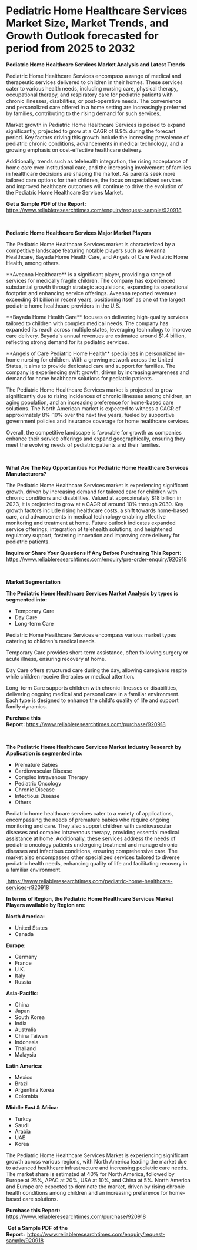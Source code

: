 <p><h1>Pediatric Home Healthcare Services Market Size, Market Trends, and Growth Outlook forecasted for period from 2025 to 2032</h1></p><p><strong>Pediatric Home Healthcare Services Market Analysis and Latest Trends</strong></p>
<p><p>Pediatric Home Healthcare Services encompass a range of medical and therapeutic services delivered to children in their homes. These services cater to various health needs, including nursing care, physical therapy, occupational therapy, and respiratory care for pediatric patients with chronic illnesses, disabilities, or post-operative needs. The convenience and personalized care offered in a home setting are increasingly preferred by families, contributing to the rising demand for such services.</p><p>Market growth in Pediatric Home Healthcare Services is poised to expand significantly, projected to grow at a CAGR of 8.9% during the forecast period. Key factors driving this growth include the increasing prevalence of pediatric chronic conditions, advancements in medical technology, and a growing emphasis on cost-effective healthcare delivery. </p><p>Additionally, trends such as telehealth integration, the rising acceptance of home care over institutional care, and the increasing involvement of families in healthcare decisions are shaping the market. As parents seek more tailored care options for their children, the focus on specialized services and improved healthcare outcomes will continue to drive the evolution of the Pediatric Home Healthcare Services Market.</p></p>
<p><strong>Get a Sample PDF of the Report:&nbsp;</strong> <a href="https://www.reliableresearchtimes.com/enquiry/request-sample/920918?utm_campaign=3349&utm_medium=2&utm_source=Github&utm_content=ia&utm_term=18042025&utm_id=pediatric-home-healthcare-services">https://www.reliableresearchtimes.com/enquiry/request-sample/920918</a></p>
<p>&nbsp;</p>
<p><strong>Pediatric Home Healthcare Services Major Market Players</strong></p>
<p><p>The Pediatric Home Healthcare Services market is characterized by a competitive landscape featuring notable players such as Aveanna Healthcare, Bayada Home Health Care, and Angels of Care Pediatric Home Health, among others.</p><p>**Aveanna Healthcare** is a significant player, providing a range of services for medically fragile children. The company has experienced substantial growth through strategic acquisitions, expanding its operational footprint and enhancing service offerings. Aveanna reported revenues exceeding $1 billion in recent years, positioning itself as one of the largest pediatric home healthcare providers in the U.S.</p><p>**Bayada Home Health Care** focuses on delivering high-quality services tailored to children with complex medical needs. The company has expanded its reach across multiple states, leveraging technology to improve care delivery. Bayada's annual revenues are estimated around $1.4 billion, reflecting strong demand for its pediatric services.</p><p>**Angels of Care Pediatric Home Health** specializes in personalized in-home nursing for children. With a growing network across the United States, it aims to provide dedicated care and support for families. The company is experiencing swift growth, driven by increasing awareness and demand for home healthcare solutions for pediatric patients.</p><p>The Pediatric Home Healthcare Services market is projected to grow significantly due to rising incidences of chronic illnesses among children, an aging population, and an increasing preference for home-based care solutions. The North American market is expected to witness a CAGR of approximately 8%-10% over the next five years, fueled by supportive government policies and insurance coverage for home healthcare services.</p><p>Overall, the competitive landscape is favorable for growth as companies enhance their service offerings and expand geographically, ensuring they meet the evolving needs of pediatric patients and their families.</p></p>
<p>&nbsp;</p>
<p><strong>What Are The Key Opportunities For Pediatric Home Healthcare Services Manufacturers?</strong></p>
<p><p>The Pediatric Home Healthcare Services market is experiencing significant growth, driven by increasing demand for tailored care for children with chronic conditions and disabilities. Valued at approximately $18 billion in 2023, it is projected to grow at a CAGR of around 10% through 2030. Key growth factors include rising healthcare costs, a shift towards home-based care, and advancements in medical technology enabling effective monitoring and treatment at home. Future outlook indicates expanded service offerings, integration of telehealth solutions, and heightened regulatory support, fostering innovation and improving care delivery for pediatric patients.</p></p>
<p><strong>Inquire or Share Your Questions If Any Before Purchasing This Report:</strong> <a href="https://www.reliableresearchtimes.com/enquiry/pre-order-enquiry/920918?utm_campaign=3349&utm_medium=2&utm_source=Github&utm_content=ia&utm_term=18042025&utm_id=pediatric-home-healthcare-services">https://www.reliableresearchtimes.com/enquiry/pre-order-enquiry/920918</a></p>
<p>&nbsp;</p>
<p><strong>Market Segmentation</strong></p>
<p><strong>The Pediatric Home Healthcare Services Market Analysis by types is segmented into:</strong></p>
<p><ul><li>Temporary Care</li><li>Day Care</li><li>Long-term Care</li></ul></p>
<p><p>Pediatric Home Healthcare Services encompass various market types catering to children's medical needs. </p><p>Temporary Care provides short-term assistance, often following surgery or acute illness, ensuring recovery at home. </p><p>Day Care offers structured care during the day, allowing caregivers respite while children receive therapies or medical attention. </p><p>Long-term Care supports children with chronic illnesses or disabilities, delivering ongoing medical and personal care in a familiar environment. Each type is designed to enhance the child's quality of life and support family dynamics.</p></p>
<p><strong>Purchase this Report:&nbsp;</strong><a href="https://www.reliableresearchtimes.com/purchase/920918?utm_campaign=3349&utm_medium=2&utm_source=Github&utm_content=ia&utm_term=18042025&utm_id=pediatric-home-healthcare-services">https://www.reliableresearchtimes.com/purchase/920918</a></p>
<p>&nbsp;</p>
<p><strong>The Pediatric Home Healthcare Services Market Industry Research by Application is segmented into:</strong></p>
<p><ul><li>Premature Babies</li><li>Cardiovascular Disease</li><li>Complex Intravenous Therapy</li><li>Pediatric Oncology</li><li>Chronic Disease</li><li>Infectious Disease</li><li>Others</li></ul></p>
<p><p>Pediatric home healthcare services cater to a variety of applications, encompassing the needs of premature babies who require ongoing monitoring and care. They also support children with cardiovascular diseases and complex intravenous therapy, providing essential medical assistance at home. Additionally, these services address the needs of pediatric oncology patients undergoing treatment and manage chronic diseases and infectious conditions, ensuring comprehensive care. The market also encompasses other specialized services tailored to diverse pediatric health needs, enhancing quality of life and facilitating recovery in a familiar environment.</p></p>
<p><a href="https://www.reliableresearchtimes.com/pediatric-home-healthcare-services-r920918?utm_campaign=3349&utm_medium=2&utm_source=Github&utm_content=ia&utm_term=18042025&utm_id=pediatric-home-healthcare-services">&nbsp;https://www.reliableresearchtimes.com/pediatric-home-healthcare-services-r920918</a></p>
<p><strong>In terms of Region, the Pediatric Home Healthcare Services Market Players available by Region are:</strong></p>
<p>
    <p> <strong> North America: </strong>
        <ul>
            <li>United States</li>
            <li>Canada</li>
        </ul>
        </p> 
    <p> <strong> Europe: </strong>
        <ul>
            <li>Germany</li>
            <li>France</li>
            <li>U.K.</li>
            <li>Italy</li>
            <li>Russia</li>
        </ul>
        </p> 
    <p> <strong> Asia-Pacific: </strong>
        <ul>
            <li>China</li>
            <li>Japan</li>
            <li>South Korea</li>
            <li>India</li>
            <li>Australia</li>
            <li>China Taiwan</li>
            <li>Indonesia</li>
            <li>Thailand</li>
            <li>Malaysia</li>
        </ul>
        </p> 
    <p> <strong> Latin America: </strong>
        <ul>
            <li>Mexico</li>
            <li>Brazil</li>
            <li>Argentina Korea</li>
            <li>Colombia</li>
        </ul>
        </p> 
    <p> <strong> Middle East & Africa: </strong>
        <ul>
            <li>Turkey</li>
            <li>Saudi</li>
            <li>Arabia</li>
            <li>UAE</li>
            <li>Korea</li>
        </ul>
    </p>
    </p>
<p><p>The Pediatric Home Healthcare Services Market is experiencing significant growth across various regions, with North America leading the market due to advanced healthcare infrastructure and increasing pediatric care needs. The market share is estimated at 40% for North America, followed by Europe at 25%, APAC at 20%, USA at 10%, and China at 5%. North America and Europe are expected to dominate the market, driven by rising chronic health conditions among children and an increasing preference for home-based care solutions.</p></p>
<p><strong>Purchase this Report: </strong><a href="https://www.reliableresearchtimes.com/purchase/920918?utm_campaign=3349&utm_medium=2&utm_source=Github&utm_content=ia&utm_term=18042025&utm_id=pediatric-home-healthcare-services">https://www.reliableresearchtimes.com/purchase/920918</a></p>
<p>&nbsp;<strong>Get a Sample PDF of the Report:&nbsp;&nbsp;</strong><a href="https://www.reliableresearchtimes.com/enquiry/request-sample/920918?utm_campaign=3349&utm_medium=2&utm_source=Github&utm_content=ia&utm_term=18042025&utm_id=pediatric-home-healthcare-services">https://www.reliableresearchtimes.com/enquiry/request-sample/920918</a></p>
<p><strong></strong></p>
<p><p></p><p></p><p></p></p>